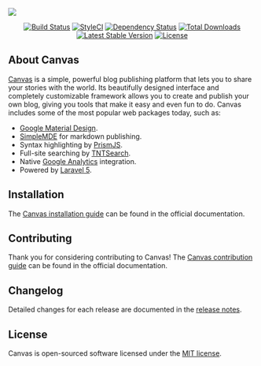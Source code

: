 <a href="http://canvas.toddaustin.io"><img src="https://github.com/austintoddj/canvas/blob/master/public/assets/images/gh-readme.jpg?raw=true"></a>

<p align="center">
    <a href="https://travis-ci.org/cnvs/canvas"><img src="https://travis-ci.org/cnvs/canvas.svg?branch=master" alt="Build Status"></a>
    <a href="https://styleci.io/repos/52815899"><img src="https://styleci.io/repos/52815899/shield?style=flat&branch=master" alt="StyleCI"></a>
    <a href='https://www.versioneye.com/user/projects/585ca44c126ede000efde67a'><img src='https://www.versioneye.com/user/projects/585ca44c126ede000efde67a/badge.svg?style=flat' alt="Dependency Status" /></a>
    <a href="https://packagist.org/packages/austintoddj/canvas"><img src="https://poser.pugx.org/austintoddj/canvas/downloads" alt="Total Downloads"></a> 
    <a href="https://packagist.org/packages/cnvs/canvas"><img src="https://poser.pugx.org/cnvs/canvas/v/stable" alt="Latest Stable Version"></a>
    <a href="https://github.com/cnvs/canvas/blob/master/license"><img src="https://poser.pugx.org/cnvs/canvas/license" alt="License"></a>
</p>

## About Canvas

[Canvas](http://canvas.toddaustin.io) is a simple, powerful blog publishing platform that lets you to share your stories with the world. Its beautifully designed interface and completely customizable framework allows you to create and publish your own blog, giving you tools that make it easy and even fun to do. Canvas includes some of the most popular web packages today, such as:

* [Google Material Design](https://material.google.com).
* [SimpleMDE](https://simplemde.com) for markdown publishing.
* Syntax highlighting by [PrismJS](http://prismjs.com).
* Full-site searching by [TNTSearch](https://github.com/teamtnt/laravel-scout-tntsearch-driver).
* Native [Google Analytics](https://www.google.com/analytics/#?modal_active=none) integration.
* Powered by [Laravel 5](https://laravel.com).

## Installation

The [Canvas installation guide](https://cnvs.readme.io/docs/installation) can be found in the official documentation.

## Contributing

Thank you for considering contributing to Canvas! The [Canvas contribution guide](https://cnvs.readme.io/docs/contributing) can be found in the official documentation.

## Changelog

Detailed changes for each release are documented in the [release notes](https://github.com/cnvs/canvas/releases).

## License

Canvas is open-sourced software licensed under the [MIT license](https://github.com/cnvs/canvas/blob/master/license).
